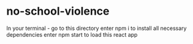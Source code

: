 # no-school-violence

In your terminal - 
go to this directory 
enter npm i to install all necessary dependencies
enter npm start to load this react app